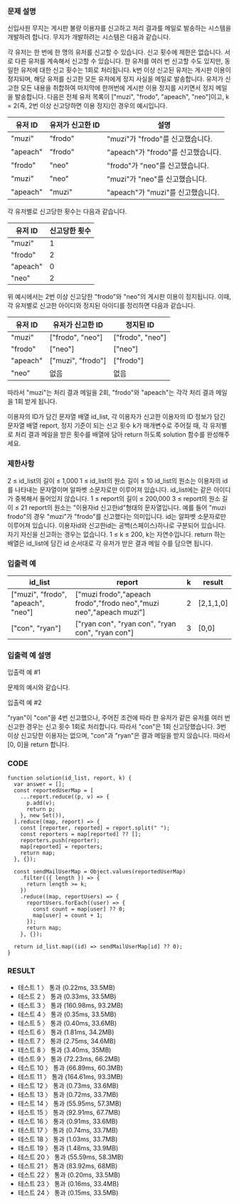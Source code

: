 ### 문제 설명

신입사원 무지는 게시판 불량 이용자를 신고하고 처리 결과를 메일로 발송하는 시스템을 개발하려 합니다. 무지가 개발하려는 시스템은 다음과 같습니다.

각 유저는 한 번에 한 명의 유저를 신고할 수 있습니다.
신고 횟수에 제한은 없습니다. 서로 다른 유저를 계속해서 신고할 수 있습니다.
한 유저를 여러 번 신고할 수도 있지만, 동일한 유저에 대한 신고 횟수는 1회로 처리됩니다.
k번 이상 신고된 유저는 게시판 이용이 정지되며, 해당 유저를 신고한 모든 유저에게 정지 사실을 메일로 발송합니다.
유저가 신고한 모든 내용을 취합하여 마지막에 한꺼번에 게시판 이용 정지를 시키면서 정지 메일을 발송합니다.
다음은 전체 유저 목록이 ["muzi", "frodo", "apeach", "neo"]이고, k = 2(즉, 2번 이상 신고당하면 이용 정지)인 경우의 예시입니다.

| 유저 ID  | 유저가 신고한 ID | 설명                               |
| -------- | ---------------- | ---------------------------------- |
| "muzi"   | "frodo"          | "muzi"가 "frodo"를 신고했습니다.   |
| "apeach" | "frodo"          | "apeach"가 "frodo"를 신고했습니다. |
| "frodo"  | "neo"            | "frodo"가 "neo"를 신고했습니다.    |
| "muzi"   | "neo"            | "muzi"가 "neo"를 신고했습니다.     |
| "apeach" | "muzi"           | "apeach"가 "muzi"를 신고했습니다.  |

각 유저별로 신고당한 횟수는 다음과 같습니다.

| 유저 ID  | 신고당한 횟수 |
| -------- | ------------- |
| "muzi"   | 1             |
| "frodo"  | 2             |
| "apeach" | 0             |
| "neo"    | 2             |

위 예시에서는 2번 이상 신고당한 "frodo"와 "neo"의 게시판 이용이 정지됩니다. 이때, 각 유저별로 신고한 아이디와 정지된 아이디를 정리하면 다음과 같습니다.

| 유저 ID  | 유저가 신고한 ID  | 정지된 ID        |
| -------- | ----------------- | ---------------- |
| "muzi"   | ["frodo", "neo"]  | ["frodo", "neo"] |
| "frodo"  | ["neo"]           | ["neo"]          |
| "apeach" | ["muzi", "frodo"] | ["frodo"]        |
| "neo"    | 없음              | 없음             |

따라서 "muzi"는 처리 결과 메일을 2회, "frodo"와 "apeach"는 각각 처리 결과 메일을 1회 받게 됩니다.

이용자의 ID가 담긴 문자열 배열 id_list, 각 이용자가 신고한 이용자의 ID 정보가 담긴 문자열 배열 report, 정지 기준이 되는 신고 횟수 k가 매개변수로 주어질 때, 각 유저별로 처리 결과 메일을 받은 횟수를 배열에 담아 return 하도록 solution 함수를 완성해주세요.

### 제한사항

2 ≤ id_list의 길이 ≤ 1,000
1 ≤ id_list의 원소 길이 ≤ 10
id_list의 원소는 이용자의 id를 나타내는 문자열이며 알파벳 소문자로만 이루어져 있습니다.
id_list에는 같은 아이디가 중복해서 들어있지 않습니다.
1 ≤ report의 길이 ≤ 200,000
3 ≤ report의 원소 길이 ≤ 21
report의 원소는 "이용자id 신고한id"형태의 문자열입니다.
예를 들어 "muzi frodo"의 경우 "muzi"가 "frodo"를 신고했다는 의미입니다.
id는 알파벳 소문자로만 이루어져 있습니다.
이용자id와 신고한id는 공백(스페이스)하나로 구분되어 있습니다.
자기 자신을 신고하는 경우는 없습니다.
1 ≤ k ≤ 200, k는 자연수입니다.
return 하는 배열은 id_list에 담긴 id 순서대로 각 유저가 받은 결과 메일 수를 담으면 됩니다.

### 입출력 예

| id_list                            | report                                                             | k   | result    |
| ---------------------------------- | ------------------------------------------------------------------ | --- | --------- |
| ["muzi", "frodo", "apeach", "neo"] | ["muzi frodo","apeach frodo","frodo neo","muzi neo","apeach muzi"] | 2   | [2,1,1,0] |
| ["con", "ryan"]                    | ["ryan con", "ryan con", "ryan con", "ryan con"]                   | 3   | [0,0]     |

### 입출력 예 설명

입출력 예 #1

문제의 예시와 같습니다.

입출력 예 #2

"ryan"이 "con"을 4번 신고했으나, 주어진 조건에 따라 한 유저가 같은 유저를 여러 번 신고한 경우는 신고 횟수 1회로 처리합니다. 따라서 "con"은 1회 신고당했습니다. 3번 이상 신고당한 이용자는 없으며, "con"과 "ryan"은 결과 메일을 받지 않습니다. 따라서 [0, 0]을 return 합니다.

### CODE

```
function solution(id_list, report, k) {
  var answer = [];
  const reportedUserMap = [
    ...report.reduce((p, v) => {
      p.add(v);
      return p;
    }, new Set()),
  ].reduce((map, report) => {
    const [reporter, reported] = report.split(" ");
    const reporters = map[reported] ?? [];
    reporters.push(reporter);
    map[reported] = reporters;
    return map;
  }, {});

  const sendMailUserMap = Object.values(reportedUserMap)
    .filter(({ length }) => {
      return length >= k;
    })
    .reduce((map, reportUsers) => {
      reportUsers.forEach((user) => {
        const count = map[user] ?? 0;
        map[user] = count + 1;
      });
      return map;
    }, {});

  return id_list.map((id) => sendMailUserMap[id] ?? 0);
}
```

### RESULT

- 테스트 1 〉 통과 (0.22ms, 33.5MB)
- 테스트 2 〉 통과 (0.33ms, 33.5MB)
- 테스트 3 〉 통과 (160.98ms, 93.2MB)
- 테스트 4 〉 통과 (0.35ms, 33.5MB)
- 테스트 5 〉 통과 (0.40ms, 33.6MB)
- 테스트 6 〉 통과 (1.81ms, 34.2MB)
- 테스트 7 〉 통과 (2.75ms, 34.6MB)
- 테스트 8 〉 통과 (3.40ms, 35MB)
- 테스트 9 〉 통과 (72.23ms, 66.2MB)
- 테스트 10 〉 통과 (66.89ms, 60.3MB)
- 테스트 11 〉 통과 (164.61ms, 93.3MB)
- 테스트 12 〉 통과 (0.73ms, 33.6MB)
- 테스트 13 〉 통과 (0.72ms, 33.7MB)
- 테스트 14 〉 통과 (55.95ms, 57.3MB)
- 테스트 15 〉 통과 (92.91ms, 67.7MB)
- 테스트 16 〉 통과 (0.91ms, 33.6MB)
- 테스트 17 〉 통과 (0.74ms, 33.7MB)
- 테스트 18 〉 통과 (1.03ms, 33.7MB)
- 테스트 19 〉 통과 (1.48ms, 33.9MB)
- 테스트 20 〉 통과 (55.59ms, 58.3MB)
- 테스트 21 〉 통과 (83.92ms, 68MB)
- 테스트 22 〉 통과 (0.20ms, 33.5MB)
- 테스트 23 〉 통과 (0.16ms, 33.4MB)
- 테스트 24 〉 통과 (0.15ms, 33.5MB)
